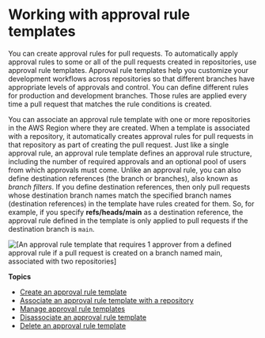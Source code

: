 # Working with approval rule templates<a name="approval-rule-templates"></a>

You can create approval rules for pull requests\. To automatically apply approval rules to some or all of the pull requests created in repositories, use approval rule templates\. Approval rule templates help you customize your development workflows across repositories so that different branches have appropriate levels of approvals and control\. You can define different rules for production and development branches\. Those rules are applied every time a pull request that matches the rule conditions is created\.

You can associate an approval rule template with one or more repositories in the AWS Region where they are created\. When a template is associated with a repository, it automatically creates approval rules for pull requests in that repository as part of creating the pull request\. Just like a single approval rule, an approval rule template defines an approval rule structure, including the number of required approvals and an optional pool of users from which approvals must come\. Unlike an approval rule, you can also define destination references \(the branch or branches\), also known as *branch filters*\. If you define destination references, then only pull requests whose destination branch names match the specified branch names \(destination references\) in the template have rules created for them\. So, for example, if you specify **refs/heads/main** as a destination reference, the approval rule defined in the template is only applied to pull requests if the destination branch is `main`\.

![\[An approval rule template that requires 1 approver from a defined approval rule if a pull request is created on a branch named main, associated with two repositories\]](http://docs.aws.amazon.com/codecommit/latest/userguide/images/codecommit-approval-rule-template.png)

**Topics**
+ [Create an approval rule template](how-to-create-template.md)
+ [Associate an approval rule template with a repository](how-to-associate-template.md)
+ [Manage approval rule templates](how-to-manage-templates.md)
+ [Disassociate an approval rule template](how-to-disassociate-template.md)
+ [Delete an approval rule template](how-to-delete-template.md)